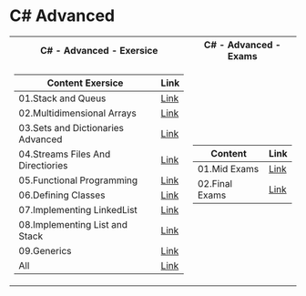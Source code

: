  <h1>C# Advanced</h1>


<table>

<tr>
  <th>C# - Advanced - Exersice </th>
  <th>C# - Advanced - Exams </th>
</tr>

<tr>

<td>

| **Content Exersice**                                                            | **Link**                                                   |
| --------------------------------------------------------------------- | ---------------------------------------------------------- |
| <a> 01.Stack and Queus </a>            | <a href="https://github.com/Argatski/SoftUni/tree/main/C%23/04.C%23%20Advanced/Exercise/01.StacksAndQueus"> Link</a> |
| <a> 02.Multidimensional Arrays </a>    | <a href="https://github.com/Argatski/SoftUni/tree/main/C%23/04.C%23%20Advanced/Exercise/02.MultidimensionalArrays"> Link</a> |
| <a> 03.Sets and Dictionaries Advanced </a>  | <a href="https://github.com/Argatski/SoftUni/tree/main/C%23/04.C%23%20Advanced/Exercise/03.SetsAndDictionaries"> Link</a> |
| <a> 04.Streams Files And Directiories</a> | <a href="https://github.com/Argatski/SoftUni/tree/main/C%23/04.C%23%20Advanced/Exercise/04.StreamsFilesAndDirectiories"> Link</a>|
| <a> 05.Functional Programming </a>      | <a href="https://github.com/Argatski/SoftUni/tree/main/C%23/04.C%23%20Advanced/Exercise/05.FunctionalProgramming"> Link</a> |
| <a> 06.Defining Classes </a>            | <a href="https://github.com/Argatski/SoftUni/tree/main/C%23/04.C%23%20Advanced/Exercise/06.DefiningClasses"> Link</a> |
| <a> 07.Implementing LinkedList </a>     | <a href="https://github.com/Argatski/SoftUni/tree/main/C%23/04.C%23%20Advanced/Exercise/07.ImplementingLinkedList"> Link</a> |
| <a> 08.Implementing List and Stack  </a> | <a href="https://github.com/Argatski/SoftUni/tree/main/C%23/04.C%23%20Advanced/Exercise/08.Implementing%20List%20and%20Stack"> Link</a> |
| <a> 09.Generics </a>                   | <a href="https://github.com/Argatski/SoftUni/tree/main/C%23/04.C%23%20Advanced/Exercise/09.Generics/GenericLab"> Link</a> |
| <a> All</a> | <a href="https://github.com/Argatski/SoftUni/tree/main/C%23/04.C%23%20Advanced/Exercise"> Link</a> |

</td>
<td>

| **Content**                                                            | **Link**                                                   |
| --------------------------------------------------------------------- | ---------------------------------------------------------- |
| <a> 01.Mid Exams </a>               | <a href="https://github.com/Argatski/SoftUni/tree/main/02.ProgrammingFundamentals/Mid%20Exam"> Link</a> |
| <a> 02.Final Exams </a>   | <a href="https://github.com/Argatski/SoftUni/tree/main/02.ProgrammingFundamentals/FinalExam"> Link</a> |


</td>

